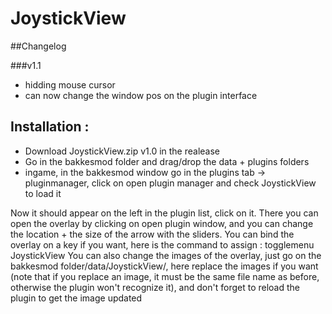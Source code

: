 # JoystickView

##Changelog

###v1.1

- hidding mouse cursor
- can now change the window pos on the plugin interface

## Installation :

- Download JoystickView.zip v1.0 in the realease
- Go in the bakkesmod folder and drag/drop the data + plugins folders
- ingame, in the bakkesmod window go in the plugins tab -> pluginmanager, click on open plugin manager and check JoystickView to load it

Now it should appear on the left in the plugin list, click on it. There you can open the overlay by clicking on open plugin window, and you can change the location + the size of the arrow with the sliders.
You can bind the overlay on a key if you want, here is the command to assign : togglemenu JoystickView
You can also change the images of the overlay, just go on the bakkesmod folder/data/JoystickView/, here replace the images if you want (note that if you replace an image, it must be the same file name as before, otherwise the plugin won't recognize it), and don't forget to reload the plugin to get the image updated
